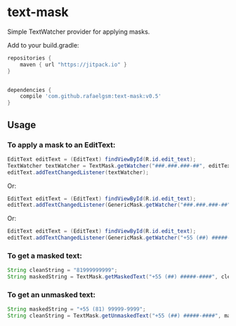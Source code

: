 # text-mask

Simple TextWatcher provider for applying masks.

Add to your build.gradle:
```gradle
repositories {
    maven { url "https://jitpack.io" }
}


dependencies {
    compile 'com.github.rafaelgsm:text-mask:v0.5'
}
```

## Usage

### To apply a mask to an EditText:
```java
EditText editText = (EditText) findViewById(R.id.edit_text);
TextWatcher textWatcher = TextMask.getWatcher("###.###.###-##", editText);
editText.addTextChangedListener(textWatcher);
```
Or:
```java
EditText editText = (EditText) findViewById(R.id.edit_text);
editText.addTextChangedListener(GenericMask.getWatcher("###.###.###-##", editText));
```
Or:
```java
EditText editText = (EditText) findViewById(R.id.edit_text);
editText.addTextChangedListener(GenericMask.getWatcher("+55 (##) #####-####", editText));
```

### To get a masked text:
```java
String cleanString = "81999999999";
String maskedString = TextMask.getMaskedText("+55 (##) #####-####", cleanString);
```

### To get an unmasked text:
```java
String maskedString = "+55 (81) 99999-9999";
String cleanString = TextMask.getUnmaskedText("+55 (##) #####-####", maskedString);
```
